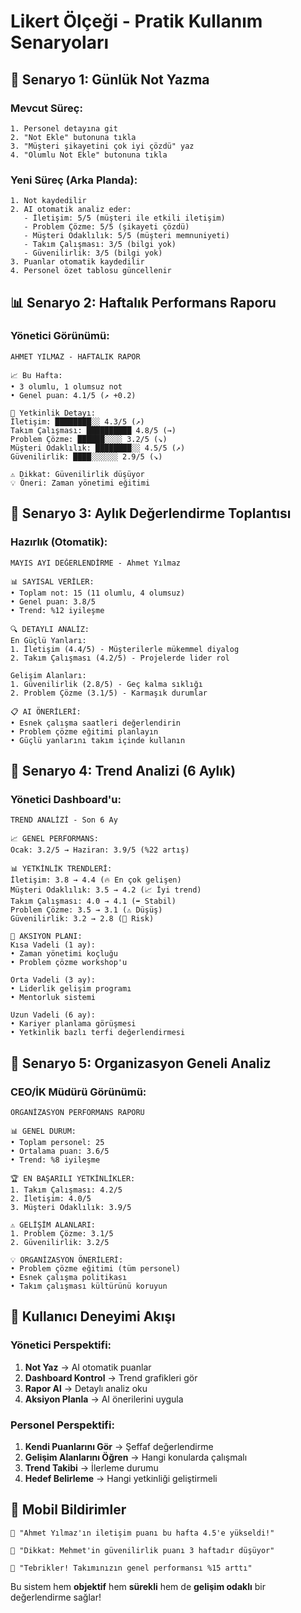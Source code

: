 # Likert Ölçeği - Pratik Kullanım Senaryoları

## 🎯 Senaryo 1: Günlük Not Yazma

### Mevcut Süreç:
```
1. Personel detayına git
2. "Not Ekle" butonuna tıkla  
3. "Müşteri şikayetini çok iyi çözdü" yaz
4. "Olumlu Not Ekle" butonuna tıkla
```

### Yeni Süreç (Arka Planda):
```
1. Not kaydedilir
2. AI otomatik analiz eder:
   - İletişim: 5/5 (müşteri ile etkili iletişim)
   - Problem Çözme: 5/5 (şikayeti çözdü)
   - Müşteri Odaklılık: 5/5 (müşteri memnuniyeti)
   - Takım Çalışması: 3/5 (bilgi yok)
   - Güvenilirlik: 3/5 (bilgi yok)
3. Puanlar otomatik kaydedilir
4. Personel özet tablosu güncellenir
```

## 📊 Senaryo 2: Haftalık Performans Raporu

### Yönetici Görünümü:
```
AHMET YILMAZ - HAFTALIK RAPOR

📈 Bu Hafta:
• 3 olumlu, 1 olumsuz not
• Genel puan: 4.1/5 (↗️ +0.2)

🎯 Yetkinlik Detayı:
İletişim: ████████░░ 4.3/5 (↗️)
Takım Çalışması: ██████████ 4.8/5 (→)  
Problem Çözme: ██████░░░░ 3.2/5 (↘️)
Müşteri Odaklılık: ████████░░ 4.5/5 (↗️)
Güvenilirlik: ████░░░░░░ 2.9/5 (↘️)

⚠️ Dikkat: Güvenilirlik düşüyor
💡 Öneri: Zaman yönetimi eğitimi
```

## 🎯 Senaryo 3: Aylık Değerlendirme Toplantısı

### Hazırlık (Otomatik):
```
MAYIS AYI DEĞERLENDİRME - Ahmet Yılmaz

📊 SAYISAL VERİLER:
• Toplam not: 15 (11 olumlu, 4 olumsuz)
• Genel puan: 3.8/5
• Trend: %12 iyileşme

🔍 DETAYLI ANALİZ:
En Güçlü Yanları:
1. İletişim (4.4/5) - Müşterilerle mükemmel diyalog
2. Takım Çalışması (4.2/5) - Projelerde lider rol

Gelişim Alanları:
1. Güvenilirlik (2.8/5) - Geç kalma sıklığı
2. Problem Çözme (3.1/5) - Karmaşık durumlar

📋 AI ÖNERİLERİ:
• Esnek çalışma saatleri değerlendirin
• Problem çözme eğitimi planlayın
• Güçlü yanlarını takım içinde kullanın
```

## 🚀 Senaryo 4: Trend Analizi (6 Aylık)

### Yönetici Dashboard'u:
```
TREND ANALİZİ - Son 6 Ay

📈 GENEL PERFORMANS:
Ocak: 3.2/5 → Haziran: 3.9/5 (%22 artış)

📊 YETKİNLİK TRENDLERİ:
İletişim: 3.8 → 4.4 (🔥 En çok gelişen)
Müşteri Odaklılık: 3.5 → 4.2 (📈 İyi trend)
Takım Çalışması: 4.0 → 4.1 (➡️ Stabil)
Problem Çözme: 3.5 → 3.1 (⚠️ Düşüş)
Güvenilirlik: 3.2 → 2.8 (🚨 Risk)

🎯 AKSIYON PLANI:
Kısa Vadeli (1 ay):
• Zaman yönetimi koçluğu
• Problem çözme workshop'u

Orta Vadeli (3 ay):  
• Liderlik gelişim programı
• Mentorluk sistemi

Uzun Vadeli (6 ay):
• Kariyer planlama görüşmesi
• Yetkinlik bazlı terfi değerlendirmesi
```

## 💼 Senaryo 5: Organizasyon Geneli Analiz

### CEO/İK Müdürü Görünümü:
```
ORGANİZASYON PERFORMANS RAPORU

📊 GENEL DURUM:
• Toplam personel: 25
• Ortalama puan: 3.6/5
• Trend: %8 iyileşme

🏆 EN BAŞARILI YETKİNLİKLER:
1. Takım Çalışması: 4.2/5
2. İletişim: 4.0/5
3. Müşteri Odaklılık: 3.9/5

⚠️ GELİŞİM ALANLARI:
1. Problem Çözme: 3.1/5
2. Güvenilirlik: 3.2/5

💡 ORGANİZASYON ÖNERİLERİ:
• Problem çözme eğitimi (tüm personel)
• Esnek çalışma politikası
• Takım çalışması kültürünü koruyun
```

## 🎯 Kullanıcı Deneyimi Akışı

### Yönetici Perspektifi:
1. **Not Yaz** → AI otomatik puanlar
2. **Dashboard Kontrol** → Trend grafikleri gör
3. **Rapor Al** → Detaylı analiz oku
4. **Aksiyon Planla** → AI önerilerini uygula

### Personel Perspektifi:
1. **Kendi Puanlarını Gör** → Şeffaf değerlendirme
2. **Gelişim Alanlarını Öğren** → Hangi konularda çalışmalı
3. **Trend Takibi** → İlerleme durumu
4. **Hedef Belirleme** → Hangi yetkinliği geliştirmeli

## 📱 Mobil Bildirimler

```
🔔 "Ahmet Yılmaz'ın iletişim puanı bu hafta 4.5'e yükseldi!"

🔔 "Dikkat: Mehmet'in güvenilirlik puanı 3 haftadır düşüyor"

🔔 "Tebrikler! Takımınızın genel performansı %15 arttı"
```

Bu sistem hem **objektif** hem **sürekli** hem de **gelişim odaklı** bir değerlendirme sağlar!